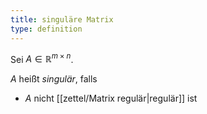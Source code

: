 ```yaml
---
title: singuläre Matrix
type: definition
---
```


Sei $A \in \mathbb{R}^{m \times n}$.

$A$ heißt *singulär*, falls
- $A$ nicht [[zettel/Matrix regulär|regulär]] ist